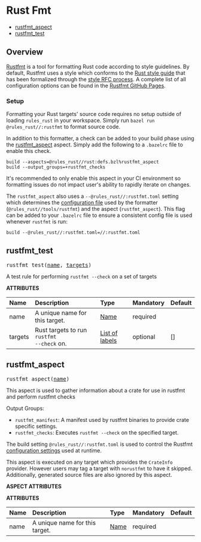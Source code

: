 <!-- Generated with Stardoc: http://skydoc.bazel.build -->
# Rust Fmt

* [rustfmt_aspect](#rustfmt_aspect)
* [rustfmt_test](#rustfmt_test)


## Overview


[Rustfmt][rustfmt] is a tool for formatting Rust code according to style guidelines. 
By default, Rustfmt uses a style which conforms to the [Rust style guide][rsg] that
has been formalized through the [style RFC process][rfcp]. A complete list of all
configuration options can be found in the [Rustfmt GitHub Pages][rgp].



### Setup


Formatting your Rust targets' source code requires no setup outside of loading `rules_rust`
in your workspace. Simply run `bazel run @rules_rust//:rustfmt` to format source code.

In addition to this formatter, a check can be added to your build phase using the [rustfmt_aspect](#rustfmt-aspect)
aspect. Simply add the following to a `.bazelrc` file to enable this check.

```text
build --aspects=@rules_rust//rust:defs.bzl%rustfmt_aspect
build --output_groups=+rustfmt_checks
```

It's recommended to only enable this aspect in your CI environment so formatting issues do not
impact user's ability to rapidly iterate on changes.

The `rustfmt_aspect` also uses a `--@rules_rust//:rustfmt.toml` setting which determines the
[configuration file][rgp] used by the formatter (`@rules_rust//tools/rustfmt`) and the aspect
(`rustfmt_aspect`). This flag can be added to your `.bazelrc` file to ensure a consistent config
file is used whenever `rustfmt` is run:

```text
build --@rules_rust//:rustfmt.toml=//:rustfmt.toml
```

[rustfmt]: https://github.com/rust-lang/rustfmt#readme
[rsg]: https://github.com/rust-lang-nursery/fmt-rfcs/blob/master/guide/guide.md
[rfcp]: https://github.com/rust-lang-nursery/fmt-rfcs
[rgp]: https://rust-lang.github.io/rustfmt/

<a id="#rustfmt_test"></a>

## rustfmt_test

<pre>
rustfmt_test(<a href="#rustfmt_test-name">name</a>, <a href="#rustfmt_test-targets">targets</a>)
</pre>

A test rule for performing `rustfmt --check` on a set of targets

**ATTRIBUTES**


| Name  | Description | Type | Mandatory | Default |
| :------------- | :------------- | :------------- | :------------- | :------------- |
| <a id="rustfmt_test-name"></a>name |  A unique name for this target.   | <a href="https://bazel.build/docs/build-ref.html#name">Name</a> | required |  |
| <a id="rustfmt_test-targets"></a>targets |  Rust targets to run <code>rustfmt --check</code> on.   | <a href="https://bazel.build/docs/build-ref.html#labels">List of labels</a> | optional | [] |


<a id="#rustfmt_aspect"></a>

## rustfmt_aspect

<pre>
rustfmt_aspect(<a href="#rustfmt_aspect-name">name</a>)
</pre>

This aspect is used to gather information about a crate for use in rustfmt and perform rustfmt checks

Output Groups:

- `rustfmt_manifest`: A manifest used by rustfmt binaries to provide crate specific settings.
- `rustfmt_checks`: Executes `rustfmt --check` on the specified target.

The build setting `@rules_rust//:rustfmt.toml` is used to control the Rustfmt [configuration settings][cs]
used at runtime.

[cs]: https://rust-lang.github.io/rustfmt/

This aspect is executed on any target which provides the `CrateInfo` provider. However
users may tag a target with `norustfmt` to have it skipped. Additionally, generated
source files are also ignored by this aspect.


**ASPECT ATTRIBUTES**



**ATTRIBUTES**


| Name  | Description | Type | Mandatory | Default |
| :------------- | :------------- | :------------- | :------------- | :------------- |
| <a id="rustfmt_aspect-name"></a>name |  A unique name for this target.   | <a href="https://bazel.build/docs/build-ref.html#name">Name</a> | required |   |



